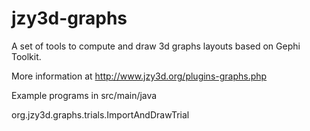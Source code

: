 jzy3d-graphs
============

A set of tools to compute and draw 3d graphs layouts based on Gephi Toolkit.

More information at http://www.jzy3d.org/plugins-graphs.php 

Example programs in src/main/java

org.jzy3d.graphs.trials.ImportAndDrawTrial